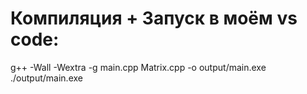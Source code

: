 # Компиляция + Запуск в моём vs code:
g++ -Wall -Wextra -g main.cpp Matrix.cpp -o output/main.exe
./output/main.exe
